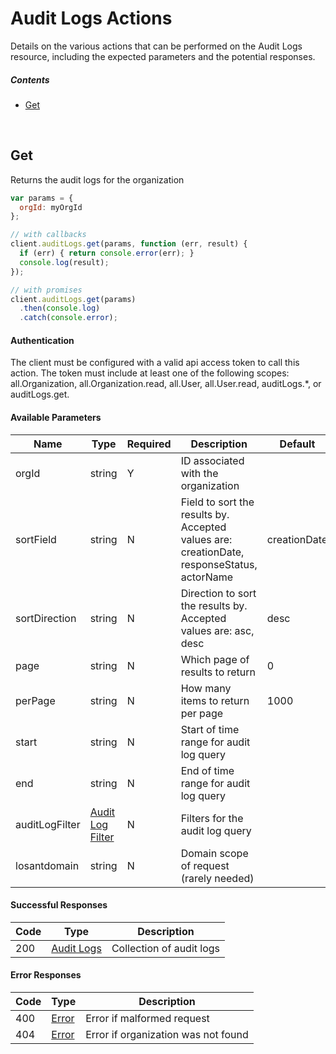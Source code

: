 # Audit Logs Actions

Details on the various actions that can be performed on the
Audit Logs resource, including the expected
parameters and the potential responses.

##### Contents

*   [Get](#get)

<br/>

## Get

Returns the audit logs for the organization

```javascript
var params = {
  orgId: myOrgId
};

// with callbacks
client.auditLogs.get(params, function (err, result) {
  if (err) { return console.error(err); }
  console.log(result);
});

// with promises
client.auditLogs.get(params)
  .then(console.log)
  .catch(console.error);
```

#### Authentication
The client must be configured with a valid api access token to call this
action. The token must include at least one of the following scopes:
all.Organization, all.Organization.read, all.User, all.User.read, auditLogs.*, or auditLogs.get.

#### Available Parameters

| Name | Type | Required | Description | Default | Example |
| ---- | ---- | -------- | ----------- | ------- | ------- |
| orgId | string | Y | ID associated with the organization |  | 575ed6e87ae143cd83dc4aa8 |
| sortField | string | N | Field to sort the results by. Accepted values are: creationDate, responseStatus, actorName | creationDate | creationDate |
| sortDirection | string | N | Direction to sort the results by. Accepted values are: asc, desc | desc | asc |
| page | string | N | Which page of results to return | 0 | 0 |
| perPage | string | N | How many items to return per page | 1000 | 10 |
| start | string | N | Start of time range for audit log query |  | 1465790400000 |
| end | string | N | End of time range for audit log query |  | 1465790400000 |
| auditLogFilter | [Audit Log Filter](_schemas.md#audit-log-filter) | N | Filters for the audit log query |  | [Audit Log Filter Example](_schemas.md#audit-log-filter-example) |
| losantdomain | string | N | Domain scope of request (rarely needed) |  | example.com |

#### Successful Responses

| Code | Type | Description |
| ---- | ---- | ----------- |
| 200 | [Audit Logs](_schemas.md#audit-logs) | Collection of audit logs |

#### Error Responses

| Code | Type | Description |
| ---- | ---- | ----------- |
| 400 | [Error](_schemas.md#error) | Error if malformed request |
| 404 | [Error](_schemas.md#error) | Error if organization was not found |
